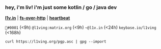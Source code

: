 <h3 align="left">hey, i'm liv! i'm just some kotlin / go / java dev</h3>

[**l1v.in**](https://l1v.in) | [**fs-over-http**](https://i.l1v.in) | [**heartbeat**](https://hb.l1v.in)

`🐸឵#0001` (<9h)
`@l1ving:matrix.org` (<9h)
`~@l1v.in` (<24h)
`keybase.io/l1ving` (<168h)

`curl https://l1ving.org/pgp.asc | gpg --import`

